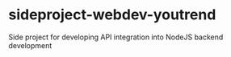 # sideproject-webdev-youtrend
Side project for developing API integration into NodeJS backend development

